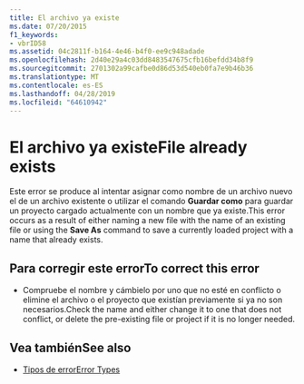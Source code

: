 ```yaml
---
title: El archivo ya existe
ms.date: 07/20/2015
f1_keywords:
- vbrID58
ms.assetid: 04c2811f-b164-4e46-b4f0-ee9c948adade
ms.openlocfilehash: 2d40e29a4c03dd8483547675cfb16befdd34b8f9
ms.sourcegitcommit: 2701302a99cafbe0d86d53d540eb0fa7e9b46b36
ms.translationtype: MT
ms.contentlocale: es-ES
ms.lasthandoff: 04/28/2019
ms.locfileid: "64610942"
---
```

# <a name="file-already-exists"></a><span data-ttu-id="27a77-102">El archivo ya existe</span><span class="sxs-lookup"><span data-stu-id="27a77-102">File already exists</span></span>
<span data-ttu-id="27a77-103">Este error se produce al intentar asignar como nombre de un archivo nuevo el de un archivo existente o utilizar el comando **Guardar como** para guardar un proyecto cargado actualmente con un nombre que ya existe.</span><span class="sxs-lookup"><span data-stu-id="27a77-103">This error occurs as a result of either naming a new file with the name of an existing file or using the **Save As** command to save a currently loaded project with a name that already exists.</span></span>  
  
## <a name="to-correct-this-error"></a><span data-ttu-id="27a77-104">Para corregir este error</span><span class="sxs-lookup"><span data-stu-id="27a77-104">To correct this error</span></span>  
  
- <span data-ttu-id="27a77-105">Compruebe el nombre y cámbielo por uno que no esté en conflicto o elimine el archivo o el proyecto que existían previamente si ya no son necesarios.</span><span class="sxs-lookup"><span data-stu-id="27a77-105">Check the name and either change it to one that does not conflict, or delete the pre-existing file or project if it is no longer needed.</span></span>  
  
## <a name="see-also"></a><span data-ttu-id="27a77-106">Vea también</span><span class="sxs-lookup"><span data-stu-id="27a77-106">See also</span></span>

- [<span data-ttu-id="27a77-107">Tipos de error</span><span class="sxs-lookup"><span data-stu-id="27a77-107">Error Types</span></span>](../../visual-basic/programming-guide/language-features/error-types.md)
